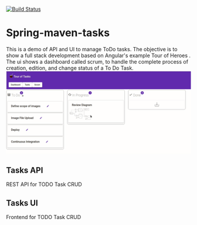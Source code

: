 [![Build Status](https://travis-ci.org/lflores/spring-maven-tasks.svg?branch=master)](https://travis-ci.org/lflores/spring-maven-tasks)

# Spring-maven-tasks
This is a demo of API and UI to manage ToDo tasks.
The objective is to show a full stack development based on Angular's example Tour of Heroes . The ui shows a dashboard called scrum, to handle the complete process of creation, edition, and change status of a To Do Task.
![Scrum Dashboard](./assets/scrum-dashboard.gif)

## Tasks API
REST API for TODO Task CRUD

## Tasks UI
Frontend for TODO Task CRUD

